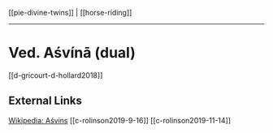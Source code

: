 [[pie-divine-twins]] | [[horse-riding]]

---

# Ved. Aśvínā (dual)
[[d-gricourt-d-hollard2018]]


## External Links
[Wikipedia: Aśvins](https://en.wikipedia.org/wiki/A%C5%9Bvins)
[[c-rolinson2019-9-16]]
[[c-rolinson2019-11-14]]